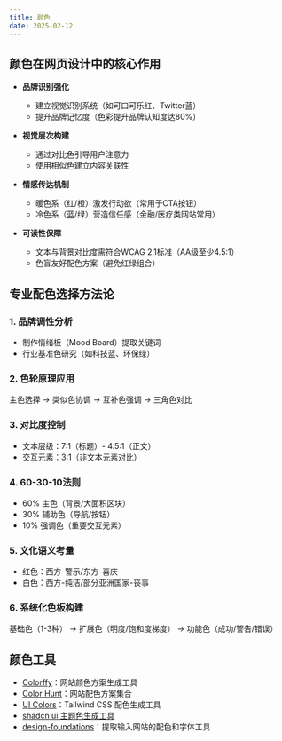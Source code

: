 ```yaml
---
title: 颜色
date: 2025-02-12
---
```


## 颜色在网页设计中的核心作用

- **品牌识别强化**
    - 建立视觉识别系统（如可口可乐红、Twitter蓝）
    - 提升品牌记忆度（色彩提升品牌认知度达80%）

- **视觉层次构建**
    - 通过对比色引导用户注意力
    - 使用相似色建立内容关联性

- **情感传达机制**
    - 暖色系（红/橙）激发行动欲（常用于CTA按钮）
    - 冷色系（蓝/绿）营造信任感（金融/医疗类网站常用）

- **可读性保障**
    - 文本与背景对比度需符合WCAG 2.1标准（AA级至少4.5:1）
    - 色盲友好配色方案（避免红绿组合）

## 专业配色选择方法论

### 1. 品牌调性分析

- 制作情绪板（Mood Board）提取关键词
- 行业基准色研究（如科技蓝、环保绿）

### 2. 色轮原理应用

主色选择 → 类似色协调 → 互补色强调 → 三角色对比

### 3. 对比度控制

- 文本层级：7:1（标题）- 4.5:1（正文）
- 交互元素：3:1（非文本元素对比）

### 4. 60-30-10法则

- 60% 主色（背景/大面积区块）
- 30% 辅助色（导航/按钮）
- 10% 强调色（重要交互元素）

### 5. 文化语义考量

- 红色：西方-警示/东方-喜庆
- 白色：西方-纯洁/部分亚洲国家-丧事

### 6. 系统化色板构建

基础色（1-3种） → 扩展色（明度/饱和度梯度） → 功能色（成功/警告/错误）

## 颜色工具

- [Colorffy](https://colorffy.com/)：网站颜色方案生成工具
- [Color Hunt](https://colorhunt.co/)：网站配色方案集合
- [UI Colors](https://uicolors.app/create)：Tailwind CSS 配色生成工具
- [shadcn ui 主题色生成工具](https://zippystarter.com/tools/shadcn-ui-theme-generator)
- [design-foundations](https://design-foundations.com/)：提取输入网站的配色和字体工具
